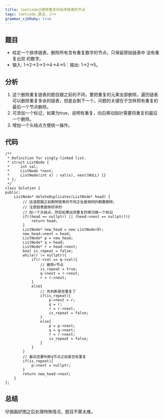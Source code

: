 ```yaml
---
title: leetcode之删除重复的有序链表的节点
tags: leetcode,算法, C++
grammar_cjkRuby: true
---
```

## 题目
- 给定一个排序链表，删除所有含有重复数字的节点，只保留原始链表中 没有重复出现 的数字。
- 输入: 1->2->3->3->4->4->5：输出: 1->2->5。
## 分析
1. 这个删除重复链表的题目跟之前的不同，要把重复的元素全部删除。遍历链表可以删除重复多余的链表，但是会剩下一个。问题的关键在于怎样把有重复的最后一个节点删除。
2. 可添加一个标记，如果为true，说明有重复，向后移动指针需要将重复的最后一个删除。
3. 增加一个头结点方便统一操作。
## 代码
```c++?linenums
/**
 * Definition for singly-linked list.
 * struct ListNode {
 *     int val;
 *     ListNode *next;
 *     ListNode(int x) : val(x), next(NULL) {}
 * };
 */
class Solution {
public:
    ListNode* deleteDuplicates(ListNode* head) {
        // 这道题跟之前删除链表的不同之处是相同的都要删除。
        // 注意链表是排好序的
        // 加一个头结点，然后如果出现重复的情况做一个标记
        if((head == nullptr) || (head->next == nullptr)){
            return head;
        }
        ListNode* new_head = new ListNode(0);
        new_head->next = head;
        ListNode* p = new_head;
        ListNode* q = head;
        ListNode* r = head->next;
        bool is_repeat = false;
        while(r != nullptr){
            if(r->val == q->val){
                // 删除r节点
                is_repeat = true;
                q->next = r->next;
                r = r->next;
            }
            else{
                // 先判断是否重复了
                if(is_repeat){
                    p->next = r;
                    q = r;
                    r = r->next;
                    is_repeat = false;
                }
                else{
                    p = p->next;
                    q = q->next;
                    r = r->next;
                    is_repeat = false;
                }
            }
        }
        // 最后还要判断q节点之前是否有重复
        if(is_repeat){
            p->next = nullptr;
        }
        return new_head->next;
    }
};
```
## 总结
仔细画好图之后处理特殊情况，题目不算太难。